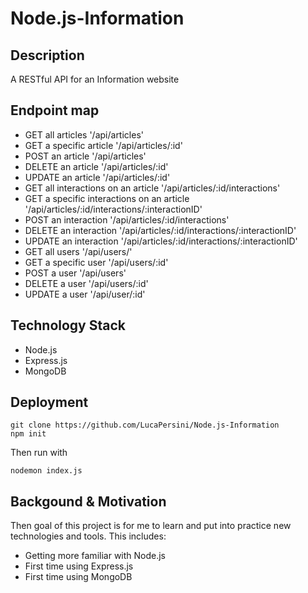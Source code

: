 # Node.js-Information

## Description

A RESTful API for an Information website

## Endpoint map

- GET all articles '/api/articles'
- GET a specific article '/api/articles/:id'
- POST an article '/api/articles'
- DELETE an article '/api/articles/:id'
- UPDATE an article '/api/articles/:id'
- GET all interactions on an article '/api/articles/:id/interactions'
- GET a specific interactions on an article '/api/articles/:id/interactions/:interactionID'
- POST an interaction '/api/articles/:id/interactions'
- DELETE an interaction '/api/articles/:id/interactions/:interactionID'
- UPDATE an interaction '/api/articles/:id/interactions/:interactionID'
- GET all users '/api/users/'
- GET a specific user '/api/users/:id'
- POST a user '/api/users'
- DELETE a user '/api/users/:id'
- UPDATE a user '/api/user/:id'

## Technology Stack

- Node.js
- Express.js
- MongoDB

## Deployment

```shell
git clone https://github.com/LucaPersini/Node.js-Information
npm init
```

Then run with

```shell
nodemon index.js
```

## Backgound & Motivation

Then goal of this project is for me to learn and put into practice new technologies and tools. This includes:

- Getting more familiar with Node.js
- First time using Express.js
- First time using MongoDB

```

```

